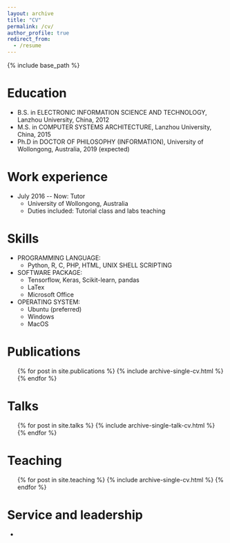 ```yaml
---
layout: archive
title: "CV"
permalink: /cv/
author_profile: true
redirect_from:
  - /resume
---
```


{% include base_path %}

Education
======
* B.S. in ELECTRONIC INFORMATION SCIENCE AND TECHNOLOGY, Lanzhou University, China, 2012
* M.S. in COMPUTER SYSTEMS ARCHITECTURE, Lanzhou University, China, 2015
* Ph.D in DOCTOR OF PHILOSOPHY (INFORMATION), University of Wollongong, Australia, 2019 (expected)

Work experience
======
* July 2016 -- Now: Tutor
  * University of Wollongong, Australia
  * Duties included: Tutorial class and labs teaching
  
Skills
======
* PROGRAMMING LANGUAGE:
  * Python, R, C, PHP, HTML, UNIX SHELL SCRIPTING
* SOFTWARE PACKAGE:
  * Tensorflow, Keras, Scikit-learn, pandas
  * LaTex
  * Microsoft Office
* OPERATING SYSTEM:
  * Ubuntu (preferred)
  * Windows
  * MacOS

Publications
======
  <ul>{% for post in site.publications %}
    {% include archive-single-cv.html %}
  {% endfor %}</ul>
  
Talks
======
  <ul>{% for post in site.talks %}
    {% include archive-single-talk-cv.html %}
  {% endfor %}</ul>
  
Teaching
======
  <ul>{% for post in site.teaching %}
    {% include archive-single-cv.html %}
  {% endfor %}</ul>
  
Service and leadership
======
* 
